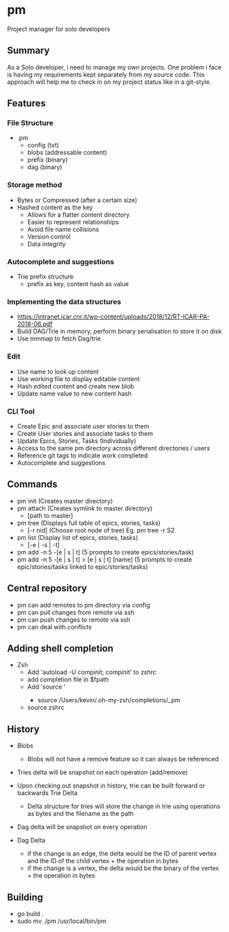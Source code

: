 # pm
Project manager for solo developers

## Summary
As a Solo developer, i need to manage my own projects. One problem i face is having my requirements
kept separately from my source code. This approach will help me to check in on my project status
like in a git-style.

## Features

### File Structure
- .pm
    - config (txt)
    - blobs (addressable content)
    - prefix (binary)
    - dag (binary)

### Storage method
- Bytes or Compressed (after a certain size)
- Hashed content as the key
    - Allows for a flatter content directory
    - Easier to represent relationships
    - Avoid file name collisions
    - Version control
    - Data integrity

### Autocomplete and suggestions
- Trie prefix structure
    - prefix as key, content hash as value

### Implementing the data structures
- https://intranet.icar.cnr.it/wp-content/uploads/2018/12/RT-ICAR-PA-2018-06.pdf
- Build DAG/Trie in memory, perform binary serialisation to store it on disk
- Use mmmap to fetch Dag/trie

### Edit
- Use name to look up content
- Use working file to display editable content
- Hash edited content and create new blob
- Update name value to new content hash

### CLI Tool
- Create Epic and associate user stories to them
- Create User stories and associate tasks to them
- Update Epics, Stories, Tasks (Individually)
- Access to the same pm directory across different directories / users
- Reference git tags to indicate work completed
- Autocomplete and suggestions

## Commands
- pm init (Creates master directory)
- pm attach (Creates symlink to master directory)
    - [path to master]
- pm tree (Displays full table of epics, stories, tasks)
    - [-r nid] (Choose root node of tree) Eg. pm tree -r S2
- pm list (Display list of epics, stories, tasks)
    - [-e | -s | -t]
- pm add -n 5 -[e | s | t] (5 prompts to create epics/stories/task)
- pm add -n 5 -[e | s | t]  > [e | s | t] [name] (5 prompts to create epic/stories/tasks linked to epic/stories/tasks)

## Central repository
- pm can add remotes to pm directory via config
- pm can pull changes from remote via ssh
- pm can push changes to remote via ssh
- pm can deal with conflicts

## Adding shell completion
- Zsh
    - Add 'autoload -U compinit; compinit' to zshrc
    - add completion file in $fpath
    - Add 'source <path to completion function>'
        - source /Users/kevin/.oh-my-zsh/completions/_pm
    - source zshrc

## History
- Blobs
  - Blobs will not have a remove feature so it can always be referenced

- Tries delta will be snapshot on each operation (add/remove)
- Upon checking out snapshot in history, trie can be built forward or backwards
  Trie Delta 
  - Delta structure for tries will store the change in trie using operations as bytes and the filename as the path

- Dag delta will be snapshot on every operation
- Dag Delta
  - if the change is an edge, the delta would be the ID of parent vertex and the ID of the child vertex + the operation in bytes
  - if the change is a vertex, the delta would be the binary of the vertex + the operation in bytes


## Building
- go build .
- sudo mv ./pm /usr/local/bin/pm
